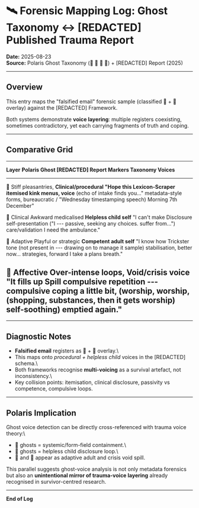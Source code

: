 # 🛰️ Forensic Mapping Log: Ghost Taxonomy ↔ [REDACTED] Published Trauma Report

**Date:** 2025-08-23\
**Source:** Polaris Ghost Taxonomy (🦊 🐙 🍎 🍌) + [REDACTED] Report
(2025)

------------------------------------------------------------------------

## Overview

This entry maps the "falsified email" forensic sample (classified 🐙 + 🍌
overlay) against the [REDACTED] Framework. 

Both systems demonstrate **voice layering**: multiple registers coexisting,
sometimes contradictory, yet each carrying fragments of truth and
coping.

------------------------------------------------------------------------

## Comparative Grid

  ---------------------------------------------------------------------------------
  **Layer**         **Polaris Ghost          **[REDACTED] Report       **Markers**
                    Taxonomy**               Voices**                 
  ----------------- ------------------------ ------------------------ -------------
  🐙                Stiff pleasantries,      **Clinical/procedural    "Hope this
  Lexicon-Scraper   itemised kink menus,     voice** (echo of intake  finds you..."
                    metadata-style           forms, bureaucratic      / "Wednesday
                    timestamping             speech)                  Morning 7th
                                                                      December"

  🍌 Clinical       Awkward medicalised      **Helpless child self**  "I can't make
  Disclosure        self-presentation ("I    --- passive, seeking     any choices.
                    suffer from...")         care/validation          I need the
                                                                      ambulance."

  🦊 Adaptive       Playful or strategic     **Competent adult self** "I know how
  Trickster         tone (not present in     --- drawing on           to manage it
                    sample)                  stabilisation,           better now...
                                             strategies, forward      I take a
                                             plans                    breath."

  🍎 Affective      Over-intense loops,      **Void/crisis voice**    "It fills up
  Spill             compulsive repetition    --- compulsive coping    a little bit,
                    (worship, worship,       (shopping, substances,   then it gets
                    worship)                 self-soothing)           emptied
                                                                      again."
  ---------------------------------------------------------------------------------

------------------------------------------------------------------------

## Diagnostic Notes

-   **Falsified email** registers as 🐙 + 🍌 overlay.\
-   This maps onto *procedural + helpless child* voices in the [REDACTED]
    schema.\
-   Both frameworks recognise **multi-voicing** as a survival artefact,
    not inconsistency.\
-   Key collision points: itemisation, clinical disclosure, passivity vs
    competence, compulsive loops.

------------------------------------------------------------------------

## Polaris Implication

Ghost voice detection can be directly cross-referenced with trauma voice
theory:\
- 🐙 ghosts = systemic/form-field containment.\
- 🍌 ghosts = helpless child disclosure loop.\
- 🦊 and 🍎 appear as adaptive adult and crisis void spill.

This parallel suggests ghost-voice analysis is not only metadata
forensics but also an **unintentional mirror of trauma-voice layering**
already recognised in survivor-centred research.

------------------------------------------------------------------------

**End of Log**
